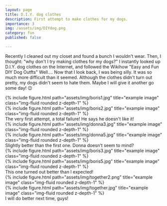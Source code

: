 ```yaml
---
layout: page
title: D.I.Y. dog clothes
description: First attempt to make clothes for my dogs.
importance: 3
img: /assets/img/DIYdog.png
category: fun
published: false

---
```


Recently I cleaned out my closet and found a bunch I wouldn't wear.
Then, I thought: "why don't I try making clothes for my dogs?" 
I instantly looked up D.I.Y. dog clothes on the Internet, and followed the Wikihow "Easy and Fun DIY Dog Outfts"
Well....
Now that I look back, I was being silly. 
It was so much more difficult than it seemed. 
Although the clothes didn't turn out pretty, my dogs didn't seem to hate them.
Maybe I will give it another go some day! :wink:



<div class="row" id="dog">
    <div class="col-sm mt-3 mt-md-0">
        {% include figure.html path="assets/img/boris1.jpg" title="example image" class="img-fluid rounded z-depth-1" %}
    </div>
    <div class="col-sm mt-3 mt-md-0">
        {% include figure.html path="assets/img/boris2.jpg" title="example image" class="img-fluid rounded z-depth-1" %}
    </div>
</div>
<div class="caption">
 The very first attempt, a total failure! He says he doesn't like it! 
</div>

<div class="row" id="dog">
    <div class="col-sm mt-3 mt-md-0">
        {% include figure.html path="assets/img/donna3.jpg" title="example image" class="img-fluid rounded z-depth-1" %}
    </div>
    <div class="col-sm mt-3 mt-md-0">
        {% include figure.html path="assets/img/donna5.jpg" title="example image" class="img-fluid rounded z-depth-1" %}
    </div>
</div>
<div class="caption">
 Slightly better than the first one. Donna doesn't seem to mind? 
</div>


<div class="row" id="dog">
    <div class="col-sm mt-3 mt-md-0">
        {% include figure.html path="assets/img/boris3.jpg" title="example image" class="img-fluid rounded z-depth-1" %}
    </div>
    <div class="col-sm mt-3 mt-md-0">
        {% include figure.html path="assets/img/boris5.jpg" title="example image" class="img-fluid rounded z-depth-1" %}
    </div>
</div>
<div class="caption">
 This one turned out better than I expected!
</div>


<div class="row justify-content-sm-center" id="dog">
    <div class="col-sm-8 mt-3 mt-md-0">
        {% include figure.html path="assets/img/together2.png" title="example image" class="img-fluid rounded z-depth-1" %}
    </div>
    <div class="col-sm-4 mt-3 mt-md-0">
        {% include figure.html path="assets/img/together.jpg" title="example image" class="img-fluid rounded z-depth-1" %}
    </div>
</div>
<div class="caption">
    I will do better next time, guys!
</div>




